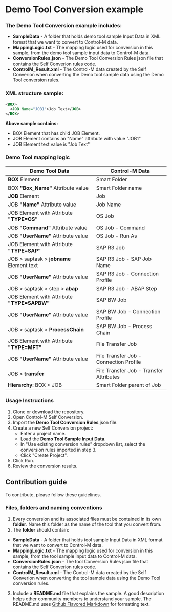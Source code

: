 # Demo Tool Conversion example

### The Demo Tool Conversion example includes:

* __SampleData__ - A folder that holds demo tool sample Input Data in XML format that we want to convert to Control-M data.
* __MappingLogic.txt__ - The mapping logic used for conversion in this sample, from the demo tool sample input data to Control-M data.
* __ConversionRules.json__ - The Demo Tool Conversion Rules json file that contains the Self Converion rules code.
* __ControlM_Result.xml__ - The Control-M data created by the Self Converion when converting the Demo tool sample data using the Demo Tool conversion rules.

### XML structure sample:

```xml 
<BOX>
  <JOB Name="JOB1">Job Text</JOB>
</BOX> 
```
 __Above sample contains:__
* BOX Element that has child JOB Element. 
* JOB Element contains an "Name" attribute with value "JOB1"
* JOB Element text value is "Job Text"


### Demo Tool mapping logic  
Demo Tool Data | Control-M Data
-|-
__BOX__ Element|Smart Folder
BOX __"Box_Name"__ Attribute value|Smart Folder name
__JOB__ Element|Job
JOB __"Name"__ Attribute value|Job Name
JOB Element with Attribute __"TYPE=OS"__|OS Job
JOB __"Command"__ Attribute value|OS Job - Command
JOB __"UserName"__ Attribute value|OS Job - Run As
JOB Element with Attribute __"TYPE=SAP"__|SAP R3 Job
JOB > saptask > __jobname__ Element text|SAP R3 Job - SAP Job Name
JOB __"UserName"__ Attribute value|SAP R3 Job - Connection Profile
JOB > saptask > step > __abap__|SAP R3 Job - ABAP Step
JOB Element with Attribute __"TYPE=SAPBW"__|SAP BW Job
JOB __"UserName"__ Attribute value|SAP BW Job - Connection Profile
JOB > saptask > __ProcessChain__|SAP BW Job - Process Chain
JOB Element with Attribute __"TYPE=MFT"__|File Transfer Job
JOB __"UserName"__ Attribute value|File Transfer Job - Connection Profile
JOB > __transfer__|File Transfer Job - Transfer Attributes
__Hierarchy__: BOX > JOB|Smart Folder parent of Job


### Usage Instructions
1. Clone or download the repository.
2. Open Control-M Self Conversion.
3. Import the __Demo Tool Conversion Rules__ json file.
4. Create a new Self Conversion project: 
   * Enter a project name.
   * Load the **Demo Tool Sample Input Data**.
   * In "Use existing conversion rules" dropdown list, select the conversion rules imported in step 3.
   * Click "Create Project".
5. Click Run.
6. Review the conversion results.

## Contribution guide
To contribute, please follow these guidelines.

### Files, folders and naming conventions
1. Every conversion and its associated files must be contained in its own **folder**. Name this folder as the name of the tool that you convert from.
2. The __folder__ should contain:
* __SampleData__ - A folder that holds tool sample Input Data in XML format that we want to convert to Control-M data.
* __MappingLogic.txt__ - The mapping logic used for conversion in this sample, from the  tool sample input data to Control-M data.
* __ConversionRules.json__ - The tool Conversion Rules json file that contains the Self Converion rules code.
* __ControlM_Result.xml__ - The Control-M data created by the Self Converion when converting the tool sample data using the Demo Tool conversion rules.

3. Include a **README.md** file that explains the sample. A good description helps other community members to understand your sample. The README.md uses [Github Flavored Markdown](https://guides.github.com/features/mastering-markdown/) for formatting text.

